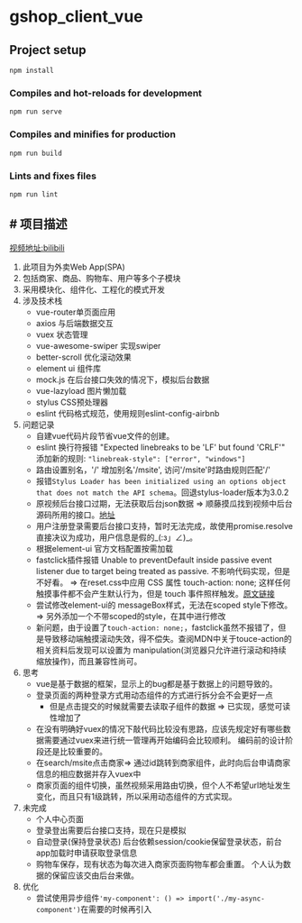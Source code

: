 # gshop_client_vue

## Project setup

```npm install```

### Compiles and hot-reloads for development

```npm run serve```

### Compiles and minifies for production

```npm run build```

### Lints and fixes files

```npm run lint```

## # 项目描述

[视频地址:bilibili](https://www.bilibili.com/video/BV1Lp411d7w4)

1. 此项目为外卖Web App(SPA)
2. 包括商家、商品、购物车、用户等多个子模块
3. 采用模块化、组件化、工程化的模式开发
4. 涉及技术栈
     - vue-router单页面应用
     - axios 与后端数据交互
     - vuex 状态管理
     - vue-awesome-swiper 实现swiper
     - better-scroll 优化滚动效果
     - element ui 组件库
     - mock.js 在后台接口失效的情况下，模拟后台数据
     - vue-lazyload 图片懒加载
     - stylus CSS预处理器
     - eslint 代码格式规范，使用规则eslint-config-airbnb
5. 问题记录
    - 自建vue代码片段节省vue文件的创建。
    - eslint 换行符报错 "Expected linebreaks to be 'LF' but found 'CRLF'"
    添加新的规则:
    ```"linebreak-style": ["error", "windows"]```
    - 路由设置别名，'/' 增加别名'/msite', 访问'/msite'时路由规则匹配'/'
    - 报错```Stylus Loader has been initialized using an options object that does not match the API schema```。回退stylus-loader版本为3.0.2
    - 原视频后台接口过期，无法获取后台json数据 => 顺藤摸瓜找到视频中后台源码所用的接口。[地址](https://github.com/bailicangdu/node-elm)
    - 用户注册登录需要后台接口支持，暂时无法完成，故使用promise.resolve直接决议为成功，用户信息是假的_(:з」∠)_。
    - 根据element-ui 官方文档配置按需加载
    - fastclick插件报错 Unable to preventDefault inside passive event listener due to target being treated as passive. 不影响代码实现，但是不好看。 => 在reset.css中应用 CSS 属性 touch-action: none; 这样任何触摸事件都不会产生默认行为，但是 touch 事件照样触发。[原文链接](https://segmentfault.com/a/1190000008512184)
    - 尝试修改element-ui的 messageBox样式，无法在scoped style下修改。=> 另外添加一个不带scoped的style，在其中进行修改
    - 新问题，由于设置了```touch-action: none;```，fastclick虽然不报错了，但是导致移动端触摸滚动失效，得不偿失。查阅MDN中关于touce-action的相关资料后发现可以设置为 manipulation(浏览器只允许进行滚动和持续缩放操作)，而且兼容性尚可。
6. 思考
    - vue是基于数据的框架，显示上的bug都是基于数据上的问题导致的。
    - 登录页面的两种登录方式用动态组件的方式进行拆分会不会更好一点
      - 但是点击提交的时候就需要去读取子组件的数据 => 已实现，感觉可读性增加了
    - 在没有明确好vuex的情况下敲代码比较没有思路，应该先规定好有哪些数据需要通过vuex来进行统一管理再开始编码会比较顺利。 编码前的设计阶段还是比较重要的。
    - 在search/msite点击商家=> 通过id跳转到商家组件，此时向后台申请商家信息的相应数据并存入vuex中
    - 商家页面的组件切换，虽然视频采用路由切换，但个人不希望url地址发生变化，而且只有1级跳转，所以采用动态组件的方式实现。
7. 未完成
    - 个人中心页面
    - 登录登出需要后台接口支持，现在只是模拟
    - 自动登录(保持登录状态) 后台依赖session/cookie保留登录状态，前台app加载时申请获取登录信息
    - 购物车保存，现有状态为每次进入商家页面购物车都会重置。 个人认为数据的保留应该交由后台来做。
8. 优化
    - 尝试使用异步组件```'my-component': () => import('./my-async-component')```在需要的时候再引入
